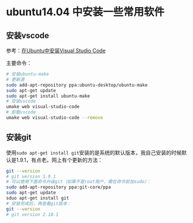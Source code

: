 # ubuntu14.04 中安装一些常用软件

## 安装vscode
参考：[在Ubuntu中安装Visual Studio Code](https://linux.cn/article-5423-1.html)

主要命令：
```bash
# 安装ubuntu-make
# 更新源
sudo add-apt-repository ppa:ubuntu-desktop/ubuntu-make
sudo apt-get update
sudo apt-get install ubuntu-make
# 安装vscode
umake web visual-studio-code
# 卸载vscode
umake web visual-studio-code --remove
```

## 安装git
使用`sudo apt-get install git`安装的是系统的默认版本，我自己安装的时候默认是1.9.1，有点老。网上有个更新的方法：
```bash
git --version
# git version 1.9.1
# 可以使用下面命令升级git（如果不是root用户，需在命令前加sudo）：
sudo add-apt-repository ppa:git-core/ppa
sudo apt-get update
sduo apt-get install git
# 安装完成后，再查看git版本：
git --version
# git version 2.10.1
```